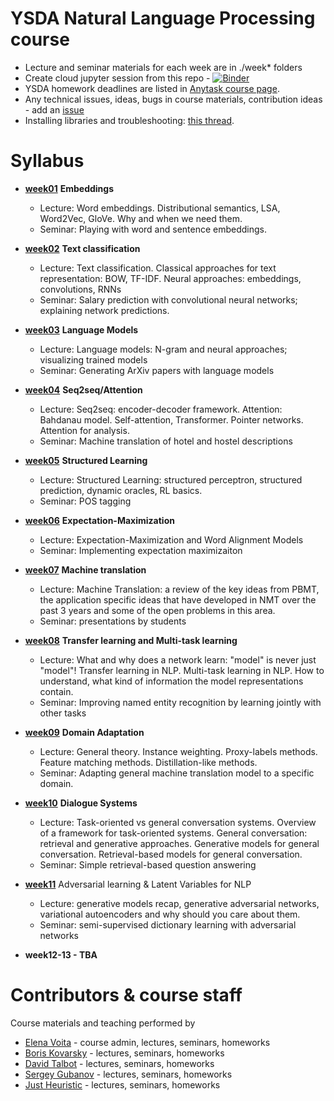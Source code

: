 # YSDA Natural Language Processing course
* Lecture and seminar materials for each week are in ./week* folders
* Create cloud jupyter session from this repo - [![Binder](https://mybinder.org/badge.svg)](https://mybinder.org/v2/gh/yandexdataschool/nlp_course/master)
* YSDA homework deadlines are listed in [Anytask course page](https://anytask.org/course/384).
* Any technical issues, ideas, bugs in course materials, contribution ideas - add an [issue](https://github.com/yandexdataschool/nlp_course/issues)
* Installing libraries and troubleshooting: [this thread](https://github.com/yandexdataschool/nlp_course/issues/1).


# Syllabus
- [__week01__](https://github.com/yandexdataschool/nlp_course/tree/master/week01_embeddings) __Embeddings__
  - Lecture: Word embeddings. Distributional semantics, LSA, Word2Vec, GloVe. Why and when we need them.
  - Seminar: Playing with word and sentence embeddings.

- [__week02__](https://github.com/yandexdataschool/nlp_course/tree/master/week02_classification) __Text classification__
  - Lecture: Text classification. Classical approaches for text representation: BOW, TF-IDF. Neural approaches: embeddings, convolutions, RNNs
  - Seminar: Salary prediction with convolutional neural networks; explaining network predictions.

- [__week03__](https://github.com/yandexdataschool/nlp_course/tree/master/week03_lm) __Language Models__
  - Lecture: Language models: N-gram and neural approaches; visualizing trained models
  - Seminar: Generating ArXiv papers with language models
  
- [__week04__](https://github.com/yandexdataschool/nlp_course/tree/master/week04_seq2seq) __Seq2seq/Attention__
  - Lecture: Seq2seq: encoder-decoder framework. Attention: Bahdanau model. Self-attention, Transformer. Pointer networks. Attention for analysis.
  - Seminar: Machine translation of hotel and hostel descriptions
  
- [__week05__](https://github.com/yandexdataschool/nlp_course/tree/master/week05_structured) __Structured Learning__
  - Lecture: Structured Learning: structured perceptron, structured prediction, dynamic oracles, RL basics.
  - Seminar: POS tagging

- [__week06__](https://github.com/yandexdataschool/nlp_course/tree/master/week06_em) __Expectation-Maximization__
  - Lecture: Expectation-Maximization and Word Alignment Models
  - Seminar: Implementing expectation maximizaiton

- [__week07__](https://github.com/yandexdataschool/nlp_course/tree/master/week07_mt) __Machine translation__
  - Lecture: Machine Translation: a review of the key ideas from PBMT, the application specific ideas that have developed in NMT over the past 3 years and some of the open problems in this area.
  - Seminar: presentations by students
  
- [__week08__](https://github.com/yandexdataschool/nlp_course/tree/master/week08_multitask) __Transfer learning and Multi-task learning__
  - Lecture: What and why does a network learn: "model" is never just "model"! Transfer learning in NLP. Multi-task learning in NLP. How to understand, what kind of information the model representations contain.
  - Seminar: Improving named entity recognition by learning jointly with other tasks

- [__week09__](https://github.com/yandexdataschool/nlp_course/tree/master/week09_da) __Domain Adaptation__
  - Lecture: General theory. Instance weighting. Proxy-labels methods. Feature matching methods. Distillation-like methods.
  - Seminar: Adapting general machine translation model to a specific domain.
- [__week10__](https://github.com/yandexdataschool/nlp_course/tree/master/week10_dialogue) __Dialogue Systems__
  - Lecture: Task-oriented vs general conversation systems. Overview of a framework for task-oriented systems. General conversation: retrieval and generative approaches. Generative models for general conversation. Retrieval-based models for general conversation.
  - Seminar: Simple retrieval-based question answering
  
- [__week11__](https://github.com/yandexdataschool/nlp_course/tree/master/week11_gan) Adversarial learning & Latent Variables for NLP
  - Lecture: generative models recap, generative adversarial networks, variational autoencoders and why should you care about them.
  - Seminar: semi-supervised dictionary learning with adversarial networks
  
- __week12-13 - TBA__

# Contributors & course staff
Course materials and teaching performed by
- [Elena Voita](https://research.yandex.com/lib/people/610744) - course admin, lectures, seminars, homeworks
- [Boris Kovarsky](https://github.com/kovarsky) - lectures, seminars, homeworks
- [David Talbot](https://github.com/drt7) - lectures, seminars, homeworks
- [Sergey Gubanov](https://github.com/esgv) - lectures, seminars, homeworks
- [Just Heuristic](https://github.com/justheuristic) - lectures, seminars, homeworks




